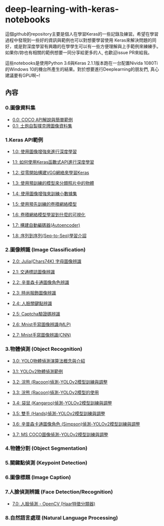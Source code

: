 # deep-learning-with-keras-notebooks

這個github的repository主要是個人在學習Keras的一些記錄及練習。希望在學習過程中發現到一些好的資訊與範例也可以對想要學習使用
Keras來解決問題的同好，或是對深度學習有興趣的在學學生可以有一些方便理解與上手範例來練練手。如果你/妳也有相關的範例想要一同分享給更多的人, 也歡迎issue PR來給我。

這些notebooks是使用Python 3.6與Keras 2.1.1版本跑在一台配置Nivida 1080Ti的Windows 10的機台所產生的結果。對於想要進行Deeplearning的朋友們, 真心建議要有GPU啊~!

## 內容

### 0.圖像資料集
* [0.0: COCO API解說與簡單範例](http://nbviewer.jupyter.org/github/erhwenkuo/deep-learning-with-keras-notebooks/blob/master/0.0-coco-dataset-api.ipynb)
* [0.1: 土炮自製撲克牌圖像資料集](http://nbviewer.jupyter.org/github/erhwenkuo/deep-learning-with-keras-notebooks/blob/master/0.1-poker-cards-dataset.ipynb)

### 1.Keras API範例
* [1.0: 使用圖像增強來進行深度學習](http://nbviewer.jupyter.org/github/erhwenkuo/deep-learning-with-keras-notebooks/blob/master/1.0-image-augmentation.ipynb)

* [1.1: 如何使用Keras函數式API進行深度學習](http://nbviewer.jupyter.org/github/erhwenkuo/deep-learning-with-keras-notebooks/blob/master/1.1-keras-functional-api.ipynb)

* [1.2: 從零開始構建VGG網絡來學習Keras](http://nbviewer.jupyter.org/github/erhwenkuo/deep-learning-with-keras-notebooks/blob/master/1.2-vgg16-from-scratch.ipynb)

* [1.3: 使用預訓練的模型來分類照片中的物體](http://nbviewer.jupyter.org/github/erhwenkuo/deep-learning-with-keras-notebooks/blob/master/1.3-use-pretrained-model.ipynb)
	
* [1.4: 使用圖像增強來訓練小數據集](http://nbviewer.jupyter.org/github/erhwenkuo/deep-learning-with-keras-notebooks/blob/master/1.4-small-datasets-image-augmentation.ipynb)

* [1.5: 使用預先訓練的卷積網絡模型](http://nbviewer.jupyter.org/github/erhwenkuo/deep-learning-with-keras-notebooks/blob/master/1.5-use-pretrained-model-2.ipynb)

* [1.6: 卷積網絡模型學習到什麼的可視化](http://nbviewer.jupyter.org/github/erhwenkuo/deep-learning-with-keras-notebooks/blob/master/1.6-visualizing-what-convnets-learn.ipynb)

* [1.7: 構建自動編碼器(Autoencoder)](http://nbviewer.jupyter.org/github/erhwenkuo/deep-learning-with-keras-notebooks/blob/master/1.7-autoencoder.ipynb)

* [1.8: 序列到序列(Seq-to-Seq)學習介詔](http://nbviewer.jupyter.org/github/erhwenkuo/deep-learning-with-keras-notebooks/blob/master/1.8-seq2seq-introduction.ipynb)


### 2.圖像辨識 (Image Classification) 
* [2.0: Julia(Chars74K) 字母圖像辨識](http://nbviewer.jupyter.org/github/erhwenkuo/deep-learning-with-keras-notebooks/blob/master/2.0-first-steps-with-julia.ipynb)

* [2.1: 交通標誌圖像辨識](http://nbviewer.jupyter.org/github/erhwenkuo/deep-learning-with-keras-notebooks/blob/master/2.1-traffic-signs-recognition.ipynb)

* [2.2: 辛普森卡通圖像角色辨識](http://nbviewer.jupyter.org/github/erhwenkuo/deep-learning-with-keras-notebooks/blob/master/2.2-simpson-characters-recognition.ipynb)

* [2.3: 時尚服飾圖像辨識](http://nbviewer.jupyter.org/github/erhwenkuo/deep-learning-with-keras-notebooks/blob/master/2.3-fashion-mnist-recognition.ipynb)

* [2.4: 人臉關鍵點辨識](http://nbviewer.jupyter.org/github/erhwenkuo/deep-learning-with-keras-notebooks/blob/master/2.4-facial-keypoints-recognition.ipynb)

* [2.5: Captcha驗證碼辨識](http://nbviewer.jupyter.org/github/erhwenkuo/deep-learning-with-keras-notebooks/blob/master/2.5-use-keras-break-captcha.ipynb)

* [2.6: Mnist手寫圖像辨識(MLP)](http://nbviewer.jupyter.org/github/erhwenkuo/deep-learning-with-keras-notebooks/blob/master/2.6-mnist-recognition-mlp.ipynb)

* [2.7: Mnist手寫圖像辨識(CNN)](http://nbviewer.jupyter.org/github/erhwenkuo/deep-learning-with-keras-notebooks/blob/master/2.7-mnist-recognition-cnn.ipynb)

### 3.物體偵測 (Object Recognition)
* [3.0: YOLO物體偵測演算法概念與介紹](http://nbviewer.jupyter.org/github/erhwenkuo/deep-learning-with-keras-notebooks/blob/master/3.0-yolo-algorithm-introduction.ipynb)

* [3.1: YOLOv2物體偵測範例](http://nbviewer.jupyter.org/github/erhwenkuo/deep-learning-with-keras-notebooks/blob/master/3.1-yolov2-object-detection.ipynb)

* [3.2: 浣熊 (Racoon)偵測-YOLOv2模型訓練與調整](http://nbviewer.jupyter.org/github/erhwenkuo/deep-learning-with-keras-notebooks/blob/master/3.2-yolov2-train_racoon_dataset.ipynb)

* [3.3: 浣熊 (Racoon)偵測-YOLOv2模型的使用](http://nbviewer.jupyter.org/github/erhwenkuo/deep-learning-with-keras-notebooks/blob/master/3.3-yolov2-racoon_detection_inaction.ipynb)

* [3.4: 袋鼠 (Kangaroo)偵測-YOLOv2模型訓練與調整](http://nbviewer.jupyter.org/github/erhwenkuo/deep-learning-with-keras-notebooks/blob/master/3.4-yolov2-train-kangaroo-dataset.ipynb)

* [3.5: 雙手 (Hands)偵測-YOLOv2模型訓練與調整](http://nbviewer.jupyter.org/github/erhwenkuo/deep-learning-with-keras-notebooks/blob/master/3.5-yolov2-train-hands-dataset.ipynb)

* [3.6: 辛普森卡通圖像角色 (Simpson)偵測-YOLOv2模型訓練與調整](http://nbviewer.jupyter.org/github/erhwenkuo/deep-learning-with-keras-notebooks/blob/master/3.6-yolov2-train-simpson-dataset.ipynb)

* [3.7: MS COCO圖像偵測-YOLOv2模型訓練與調整](http://nbviewer.jupyter.org/github/erhwenkuo/deep-learning-with-keras-notebooks/blob/master/3.7-yolov2-train-coco-dataset.ipynb)

### 4.物體分割 (Object Segmentation)

### 5.關鍵點偵測 (Keypoint Detection)

### 6.圖像標題 (Image Caption)

### 7.人臉偵測辨識 (Face Detection/Recognition)
* [7.0: 人臉偵測 - OpenCV (Haar特徵分類器)](http://nbviewer.jupyter.org/github/erhwenkuo/deep-learning-with-keras-notebooks/blob/master/7.0-opencv-face-detection.ipynb)

### 8.自然語言處理 (Natural Language Processing)